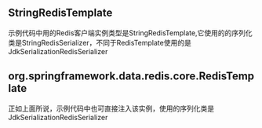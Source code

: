 ## StringRedisTemplate
示例代码中用的Redis客户端实例类型是StringRedisTemplate,它使用的的序列化
类是StringRedisSerializer，不同于RedisTemplate使用的是 JdkSerializationRedisSerializer


## org.springframework.data.redis.core.RedisTemplate
正如上面所说，示例代码中也可直接注入该实例，使用的序列化类是 JdkSerializationRedisSerializer